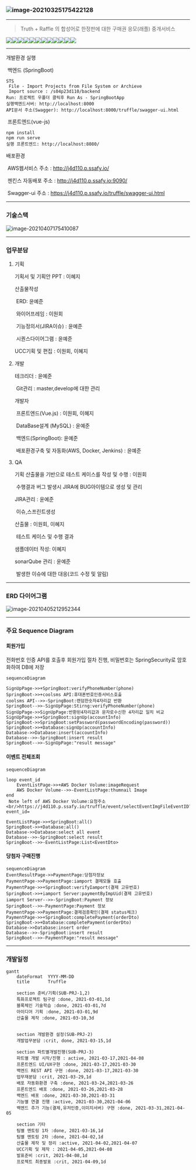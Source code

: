 ### ![image-20210325175422128](README.assets/image-20210325175422128.png)

---

> Truth + Raffle 의 합성어로 한정판에 대한 구매권 응모(래플) 중개서비스

![](https://img.shields.io/badge/vue.js-2.6.11-green)![](https://img.shields.io/badge/SpringBoot-2.4.2-yellow)![](https://img.shields.io/badge/SpringBootSecurity-pink)![](https://img.shields.io/badge/iamport-0.2.14-blue)![](https://img.shields.io/badge/Swagger2-2.6.1-green)![](https://img.shields.io/badge/MySQL-8.0.23-green)![](https://img.shields.io/badge/AWS-EC2-red)![](https://img.shields.io/badge/ubuntu-16.04-orange)![](https://img.shields.io/badge/Docker-blue)![](https://img.shields.io/badge/Jenkins-red)![](https://img.shields.io/badge/JIRA-blue)![](https://img.shields.io/badge/SonarQube-yellow)



----

개발환경 실행

​	백엔드 (SpringBoot)
```
STS
 File - Import Projects from File System or Archieve
 Import source : /s04p23d110/backend
Run: 프로젝트 우폴더 클릭후 Run As - SpringBootApp
실행백엔드서버: http://localhost:8000
API문서 주소(Swagger): http://localhost:8000/truffle/swagger-ui.html
```


​	프론트엔드(vue-js)
```
npm install
npm run serve
실행 프론트엔드: http://localhost:8080/
```



배포환경 

​	AWS웹서비스 주소 : http://j4d110.p.ssafy.io/

​	젠킨스 자동배포 주소 : http://j4d110.p.ssafy.io:9090/

​    Swagger-ui 주소 : https://j4d110.p.ssafy.io/truffle/swagger-ui.html

---



### 기술스택

![image-20210407175410087](README.assets/image-20210407175410087.png)

---

### 업무분담

1. 기획

   기획서 및 기획안 PPT : 이혜지

   산출물작성

   ​	ERD: 윤예준

   ​	와이어프레임 : 이원회

   ​	기능정의서(JIRA이슈) : 윤예준

   ​	시퀀스다이어그램 : 윤예준

   UCC기획 및 편집 : 이원회, 이혜지



2. 개발

   테크리더 : 윤예준

   ​	Git관리 : master,develop에 대한 관리 

   개발자

   ​	프론트엔드(Vue.js) : 이원회, 이혜지

   ​	DataBase설계 (MySQL) : 윤예준

   ​	백엔드(SpringBoot): 윤예준

   ​	배포환경구축 및 자동화(AWS, Docker, Jenkins) : 윤예준

   

2. QA

   기획 산출물을 기반으로 테스트 케이스를 작성 및 수행 : 이원회

   ​	수행결과 버그 발생시 JIRA에 BUG아이템으로 생성 및 관리

   JIRA관리 : 윤예준

   ​	이슈,스프린트생성

   산출물 : 이원회, 이혜지

   ​	테스트 케이스 및 수행 결과

   샘플데이터 작성: 이혜지

   sonarQube 관리 : 윤예준

   ​	발생한 이슈에 대한 대응(코드 수정 및 알림)



---

### ERD 다이어그램

![image-20210405212952344](README.assets/image-20210405212952344.png)

---



### 주요 Sequence Diagram

#### 회원가입
전화번호 인증 API를 호출후 회원가입 절차 진행, 비밀번호는 SpringSecurity로 암호화하여 DB에 저장

```mermaid
sequenceDiagram

SignUpPage->>+SpringBoot:verifyPhoneNumber(phone)
SpringBoot->>+coolsms API:휴대폰번호인증서비스호출
coolsms API-->>-SpringBoot:랜덤한숫자4자리값 반환
SpringBoot-->>-SignUpPage:Stirng:verifyPhoneNumber(phone)
SignUpPage->>SignUpPage:반환된4자리값과 문자로수신한 4자리값 일치 비교
SignUpPage->>+SpringBoot:signUp(accountInfo)
SpringBoot->>SpringBoot:setPassword(passwordEncoding(password))
SpringBoot->>+Database:signUp(accountInfo)
Database->>Database:insert(accountInfo)
Database-->>-SpringBoot:insert result
SpringBoot-->>-SignUpPage:"result message"
```

#### 이벤트 전체조회

```mermaid
sequenceDiagram

loop event_id
	EventListPage->>+AWS Docker Volume:imageRequest
	AWS Docker Volume-->>-EventListPage:thumnail Image
end
 Note left of AWS Docker Volume:요청주소<br/>https://j4d110.p.ssafy.io/truffle/event/selectEventImgFileEventID?event_id=

EventListPage->>+SpringBoot:all()
SpringBoot->>+Database:all()
Database->>Database:select all event
Database-->>-SpringBoot:select result
SpringBoot-->>-EventListPage:List<EventDto>
```

#### 당첨자 구매진행

```mermaid
sequenceDiagram
EventResultPage->>PaymentPage:당첨자정보
PaymentPage->>PaymentPage:iamport 결제모듈 호출
PaymentPage->>+SpringBoot:verifyIamport(결제 고유번호)
SpringBoot->>+iamport Server:paymentByImpUid(결제 고유번호)
iamport Server-->>-SpringBoot:Payment 정보
SpringBoot-->>-PaymentPage:Payment 정보
PaymentPage->>PaymentPage:결제검증확인(결제 status체크)
PaymentPage->>+SpringBoot:completePayment(orderDto)
SpringBoot->>+Database:completePayment(orderDto)
Database->>Database:insert order
Database-->>-SpringBoot:insert result
SpringBoot-->>-PaymentPage:"result message"
```


------



### 개발일정

```mermaid
gantt
    dateFormat  YYYY-MM-DD
    title       Truffle

    section 준비/기획(SUB-PRJ-1,2)
    특화프로젝트 팀구성 :done, 2021-03-01,1d
    블록체인 기술학습 :done, 2021-03-01,7d
    아이디어 기획 :done, 2021-03-01,9d
    산출물 제작 :done, 2021-03-10,3d


    section 개발환경 설정(SUB-PRJ-2)
    개발업무분담 :crit, done, 2021-03-15,1d

    section 파트별개발진행(SUB-PRJ-3)
    파트별 개발 시작/진행 : active, 2021-03-17,2021-04-08
    프론트엔드 UI/UX구현 :done, 2021-03-17,2021-03-30
    백엔드 REST API 구현 :done, 2021-03-17,2021-03-30
	업무재분담 :crit, 2021-03-29,1d
    배포 자동화환경 구축 :done, 2021-03-24,2021-03-26
	프론트엔드 배포 :done, 2021-03-26,2021-03-28
    백엔드 배포 :done, 2021-03-30,2021-03-31
    기능별 연결 진행 :active, 2021-03-30,2021-04-06
    백엔드 추가 기능(결제,유저인증,이미지서버) 구현 :done, 2021-03-31,2021-04-05
        
    section 기타
    팀별 멘토링 1차 :done, 2021-03-16,1d
    팀별 멘토링 2차 :done, 2021-04-02,1d
    산출물 제작 및 정리 :active, 2021-04-02,2021-04-07
    UCC기획 및 제작 : 2021-04-05,2021-04-08
    발표준비 :crit, 2021-04-08,1d
    프로젝트 최종발표 :crit, 2021-04-09,1d
```

